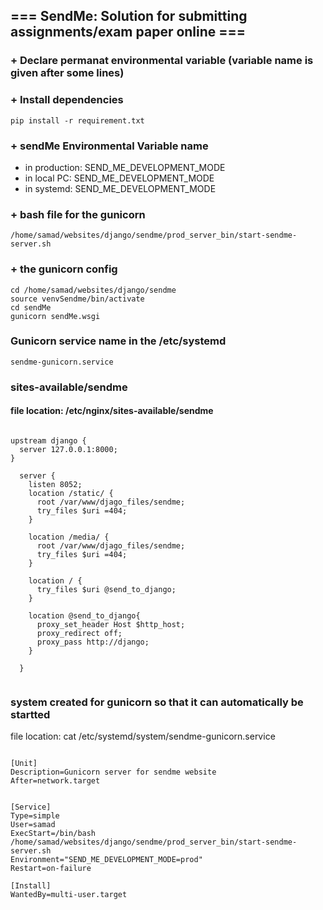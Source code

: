 ## === SendMe: Solution for submitting assignments/exam paper online ===

### + Declare permanat environmental variable (variable name is given after some lines)


### + Install dependencies 

`
pip install -r requirement.txt
`

### + sendMe Environmental Variable name 

+ in production: SEND_ME_DEVELOPMENT_MODE
+ in local PC:  SEND_ME_DEVELOPMENT_MODE
+ in systemd: SEND_ME_DEVELOPMENT_MODE


### + bash file for the gunicorn
```
/home/samad/websites/django/sendme/prod_server_bin/start-sendme-server.sh
```

### + the gunicorn config

```
cd /home/samad/websites/django/sendme
source venvSendme/bin/activate
cd sendMe
gunicorn sendMe.wsgi

```

### Gunicorn service name in the /etc/systemd
```
sendme-gunicorn.service
```


### sites-available/sendme

#### file location: /etc/nginx/sites-available/sendme 


```

upstream django {
  server 127.0.0.1:8000;
}

  server {
    listen 8052;
    location /static/ {
      root /var/www/djago_files/sendme;
      try_files $uri =404;
    }
    
    location /media/ {
      root /var/www/djago_files/sendme;
      try_files $uri =404;
    }
    
    location / {
      try_files $uri @send_to_django;
    }

    location @send_to_django{
      proxy_set_header Host $http_host;
      proxy_redirect off;
      proxy_pass http://django;
    }

  }
  
 ```

### system created for gunicorn so that it can automatically be startted

file location: cat /etc/systemd/system/sendme-gunicorn.service 


```

[Unit]
Description=Gunicorn server for sendme website
After=network.target


[Service]
Type=simple
User=samad
ExecStart=/bin/bash /home/samad/websites/django/sendme/prod_server_bin/start-sendme-server.sh
Environment="SEND_ME_DEVELOPMENT_MODE=prod"
Restart=on-failure

[Install]
WantedBy=multi-user.target

```
